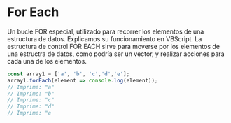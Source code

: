 # For Each

Un bucle FOR especial, utilizado para recorrer los elementos de una estructura de datos. Explicamos su funcionamiento en VBScript. La estructura de control FOR EACH sirve para moverse por los elementos de una estructra de datos, como podría ser un vector, y realizar acciones para cada una de los elementos.


```javascript
const array1 = ['a', 'b', 'c','d','e'];
array1.forEach(element => console.log(element));
// Imprime: "a"
// Imprime: "b"
// Imprime: "c"
// Imprime: "d"
// Imprime: "e

